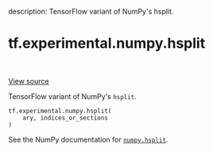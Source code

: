 description: TensorFlow variant of NumPy's hsplit.

<div itemscope itemtype="http://developers.google.com/ReferenceObject">
<meta itemprop="name" content="tf.experimental.numpy.hsplit" />
<meta itemprop="path" content="Stable" />
</div>

# tf.experimental.numpy.hsplit

<!-- Insert buttons and diff -->

<table class="tfo-notebook-buttons tfo-api nocontent" align="left">

</table>

<a target="_blank" href="/code/stable/tensorflow/python/ops/numpy_ops/np_array_ops.py">View source</a>



TensorFlow variant of NumPy's `hsplit`.

<pre class="devsite-click-to-copy prettyprint lang-py tfo-signature-link">
<code>tf.experimental.numpy.hsplit(
    ary, indices_or_sections
)
</code></pre>



<!-- Placeholder for "Used in" -->

See the NumPy documentation for [`numpy.hsplit`](https://numpy.org/doc/1.16/reference/generated/numpy.hsplit.html).